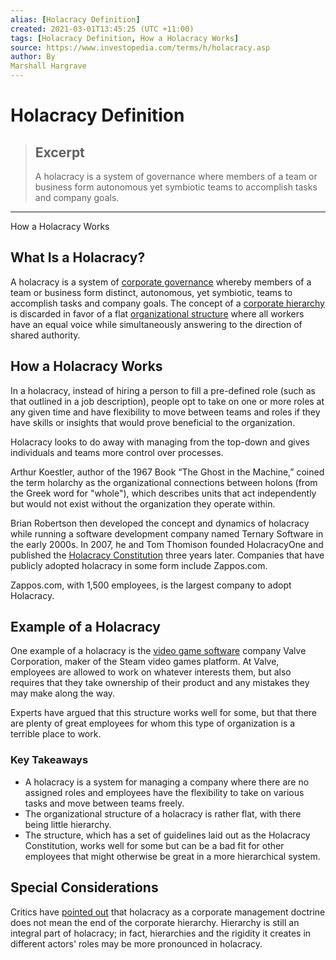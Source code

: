 ```yaml
---
alias: [Holacracy Definition]
created: 2021-03-01T13:45:25 (UTC +11:00)
tags: [Holacracy Definition, How a Holacracy Works]
source: https://www.investopedia.com/terms/h/holacracy.asp
author: By
Marshall Hargrave
---
```


# Holacracy Definition

> ## Excerpt
> A holacracy is a system of governance where members of a team or business form autonomous yet symbiotic teams to accomplish tasks and company goals.

---

How a Holacracy Works
## What Is a Holacracy?

A holacracy is a system of [corporate governance](https://www.investopedia.com/terms/c/corporategovernance.asp) whereby members of a team or business form distinct, autonomous, yet symbiotic, teams to accomplish tasks and company goals. The concept of a [corporate hierarchy](https://www.investopedia.com/terms/c/corporate-hierarchy.asp) is discarded in favor of a flat [organizational structure](https://www.investopedia.com/terms/o/organizational-structure.asp) where all workers have an equal voice while simultaneously answering to the direction of shared authority.

## How a Holacracy Works

In a holacracy, instead of hiring a person to fill a pre-defined role (such as that outlined in a job description), people opt to take on one or more roles at any given time and have flexibility to move between teams and roles if they have skills or insights that would prove beneficial to the organization.

Holacracy looks to do away with managing from the top-down and gives individuals and teams more control over processes.

Arthur Koestler, author of the 1967 Book “The Ghost in the Machine,” coined the term holarchy as the organizational connections between holons (from the Greek word for "whole"), which describes units that act independently but would not exist without the organization they operate within.

Brian Robertson then developed the concept and dynamics of holacracy while running a software development company named Ternary Software in the early 2000s. In 2007, he and Tom Thomison founded HolacracyOne and published the [Holacracy Constitution](http://www.holacracy.org/constitution) three years later. Companies that have publicly adopted holacracy in some form include Zappos.com.

Zappos.com, with 1,500 employees, is the largest company to adopt Holacracy.

## Example of a Holacracy

One example of a holacracy is the [video game software](https://www.investopedia.com/articles/investing/031016/firstever-video-game-etf-launches.asp) company Valve Corporation, maker of the Steam video games platform. At Valve, employees are allowed to work on whatever interests them, but also requires that they take ownership of their product and any mistakes they may make along the way.

Experts have argued that this structure works well for some, but that there are plenty of great employees for whom this type of organization is a terrible place to work.

### Key Takeaways

-   A holacracy is a system for managing a company where there are no assigned roles and employees have the flexibility to take on various tasks and move between teams freely.
-   The organizational structure of a holacracy is rather flat, with there being little hierarchy.
-   The structure, which has a set of guidelines laid out as the Holacracy Constitution, works well for some but can be a bad fit for other employees that might otherwise be great in a more hierarchical system.

## Special Considerations

Critics have [pointed out](https://www.forbes.com/sites/stevedenning/2014/01/15/making-sense-of-zappos-and-holacracy/) that holacracy as a corporate management doctrine does not mean the end of the corporate hierarchy. Hierarchy is still an integral part of holacracy; in fact, hierarchies and the rigidity it creates in different actors' roles may be more pronounced in holacracy.
